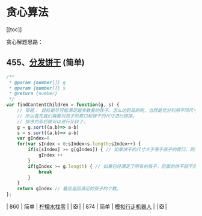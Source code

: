 # 贪心算法

[[toc]]

贪心解题思路：

## 455、[分发饼干](https://leetcode-cn.com/problems/assign-cookies/description/) (简单)

```js
/**
 * @param {number[]} g
 * @param {number[]} s
 * @return {number}
 */
var findContentChildren = function(g, s) {
    // 审题： 目标是尽可能满足越多数量的孩子。怎么达到目的呢，当然是充分利用不同尺寸的饼干了，我们每次都用尺寸最小的饼干去匹配胃口尽量小的孩子。
    // 所以首先我们需要对孩子的胃口和饼干的尺寸进行排序。
    // 排序完毕后就可以进行比较了。
    g = g.sort((a,b)=> a-b) 
    s = s.sort((a,b)=> a-b)
    var gIndex=0
    for(var sIndex = 0;sIndex<s.length;sIndex++) {
        if(s[sIndex] >= g[gIndex]) { // 如果饼干的尺寸大于等于孩子的胃口，则满足一个孩子 gIndex 加 1，这里结合 g和s都已经排序过了来理解。
            gIndex ++
        }
        if(gIndex >= g.length) { // 如果已经满足了所有的孩子，后面的饼干就不用管了，提前推出循环。
            break
        }
    }
    return gIndex // 最后返回满足的孩子的个数。
};
```

| 860  | 简单 | [柠檬水找零](https://leetcode-cn.com/problems/lemonade-change/description/) |          |    ❎     |
| 874  | 简单 | [模拟行走机器人](https://leetcode-cn.com/problems/walking-robot-simulation/description/) |          |    ❎     |
